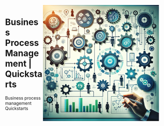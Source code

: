<img src="assets/bpm.webp" alt="BPM" style="width: 380px;" align="right">

# Business Process Management | Quickstarts
Business process management Quickstarts
